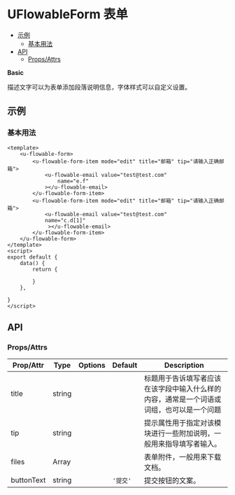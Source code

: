 <!-- 该 README.md 根据 api.yaml 和 docs/*.md 自动生成，为了方便在 GitHub 和 NPM 上查阅。如需修改，请查看源文件 -->

# UFlowableForm 表单

- [示例](#示例)
    - [基本用法](#基本用法)
- [API]()
    - [Props/Attrs](#propsattrs)

**Basic**

描述文字可以为表单添加段落说明信息，字体样式可以自定义设置。

## 示例
### 基本用法

```vue
<template>
    <u-flowable-form>
        <u-flowable-form-item mode="edit" title="邮箱" tip="请输入正确邮箱">
            <u-flowable-email value="test@test.com" 
                name="e.f"
            ></u-flowable-email>
        </u-flowable-form-item>
        <u-flowable-form-item mode="edit" title="邮箱" tip="请输入正确邮箱">
            <u-flowable-email value="test@test.com"  
            name="c.d[1]"
             ></u-flowable-email>
        </u-flowable-form-item>
    </u-flowable-form>
</template>
<script>
export default {
    data() {
        return {
            
        }
    },
    
}
</script>
```

## API
### Props/Attrs

| Prop/Attr | Type | Options | Default | Description |
| --------- | ---- | ------- | ------- | ----------- |
| title | string |  |  | 标题用于告诉填写者应该在该字段中输入什么样的内容，通常是一个词语或词组，也可以是一个问题 |
| tip | string |  |  | 提示属性用于指定对该模块进行一些附加说明，一般用来指导填写者输入。 |
| files | Array |  |  | 表单附件，一般用来下载文档。 |
| buttonText | string |  | `'提交'` | 提交按钮的文案。 |

